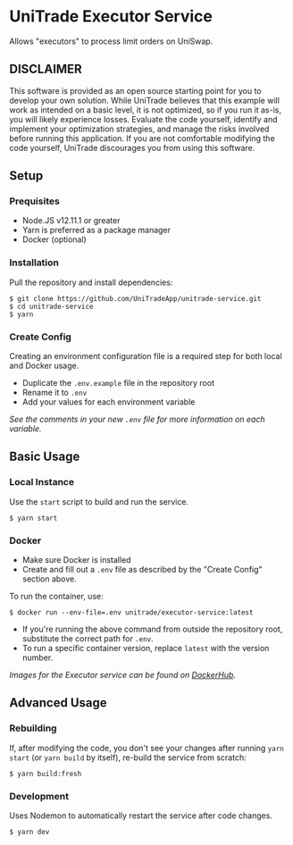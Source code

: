 # UniTrade Executor Service

Allows "executors" to process limit orders on UniSwap.

## DISCLAIMER
This software is provided as an open source starting point for you to develop your own solution. While UniTrade believes that this example will work as intended on a basic level, it is not optimized, so if you run it as-is, you will likely experience losses. Evaluate the code yourself, identify and implement your optimization strategies, and manage the risks involved before running this application.  If you are not comfortable modifying the code yourself, UniTrade discourages you from using this software.

## Setup

### Prequisites

- Node.JS v12.11.1 or greater
- Yarn is preferred as a package manager
- Docker (optional)

### Installation

Pull the repository and install dependencies:

```
$ git clone https://github.com/UniTradeApp/unitrade-service.git
$ cd unitrade-service
$ yarn
```

### Create Config

Creating an environment configuration file is a required step for both local and Docker usage.

- Duplicate the `.env.example` file in the repository root
- Rename it to `.env`
- Add your values for each environment variable

_See the comments in your new `.env` file for more information on each variable._

## Basic Usage

### Local Instance

Use the `start` script to build and run the service.

```
$ yarn start
```

### Docker

- Make sure Docker is installed
- Create and fill out a `.env` file as described by the "Create Config" section above.

To run the container, use:

```
$ docker run --env-file=.env unitrade/executor-service:latest
```

- If you're running the above command from outside the repository root, substitute the correct path for `.env`.
- To run a specific container version, replace `latest` with the version number.

_Images for the Executor service can be found on [DockerHub](https://hub.docker.com/repository/docker/unitrade/executor-service)._

## Advanced Usage

### Rebuilding

If, after modifying the code, you don't see your changes after running `yarn start` (or `yarn build` by itself), re-build the service from scratch:

```
$ yarn build:fresh
```

### Development

Uses Nodemon to automatically restart the service after code changes.

```
$ yarn dev
```

